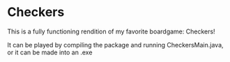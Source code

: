 # Checkers
This is a fully functioning rendition of my favorite boardgame: Checkers!

It can be played by compiling the package and running CheckersMain.java, or it can be made into an .exe
